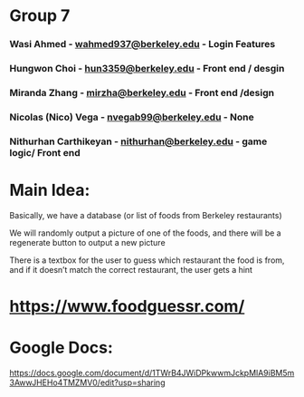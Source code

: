 # Group 7
### Wasi Ahmed - wahmed937@berkeley.edu - Login Features
### Hungwon Choi - hun3359@berkeley.edu - Front end / desgin
### Miranda Zhang - mirzha@berkeley.edu - Front end /design
### Nicolas (Nico) Vega - nvegab99@berkeley.edu - None
### Nithurhan Carthikeyan - nithurhan@berkeley.edu - game logic/ Front end

# Main Idea:
Basically, we have a database (or list of foods from Berkeley restaurants) 


We will randomly output a picture of one of the foods, and there will be a regenerate button to output a new picture

There is a textbox for the user to guess which restaurant the food is from, and if it doesn’t match the correct restaurant, the user gets a hint

# https://www.foodguessr.com/

# Google Docs:
https://docs.google.com/document/d/1TWrB4JWiDPkwwmJckpMlA9iBM5m3AwwJHEHo4TMZMV0/edit?usp=sharing


